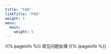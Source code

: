 ```yaml
---
title: "FAQ"
linkTitle: "FAQ"
weight: 5
menu:
  main:
    weight: 5
---
```


{{% pageinfo %}}
常见问题处理
{{% /pageinfo %}}
